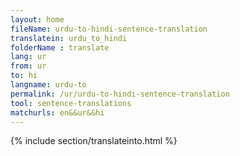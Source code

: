 ```yaml
---
layout: home
fileName: urdu-to-hindi-sentence-translation
translatein: urdu_to_hindi
folderName : translate
lang: ur
from: ur
to: hi
langname: urdu-to
permalink: /ur/urdu-to-hindi-sentence-translation
tool: sentence-translations
matchurls: en&&ur&&hi
---
```

{% include section/translateinto.html %}
